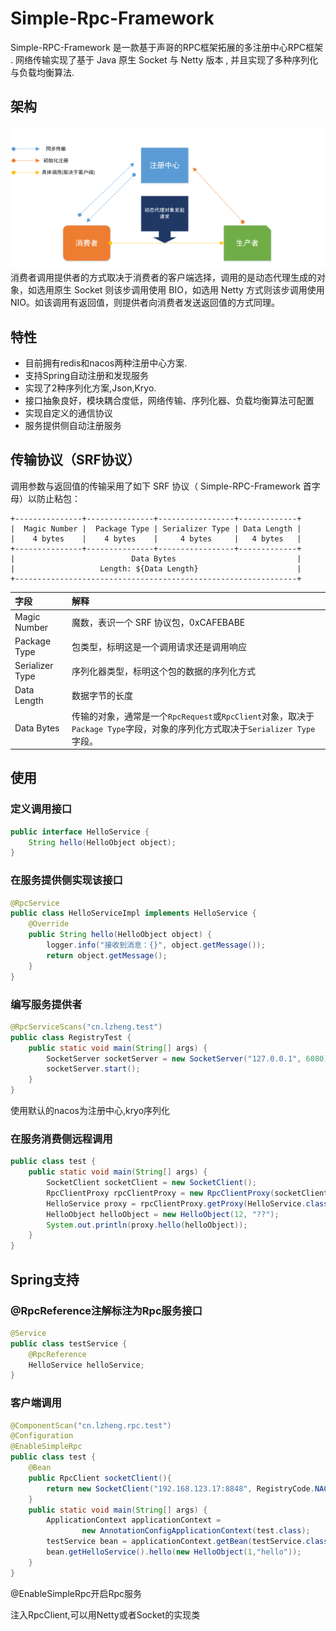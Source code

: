 # Simple-Rpc-Framework

Simple-RPC-Framework 是一款基于声哥的RPC框架拓展的多注册中心RPC框架 . 网络传输实现了基于 Java 原生 Socket 与 Netty 版本 , 并且实现了多种序列化与负载均衡算法.
## 架构

![系统架构](./img/rpc.png)
消费者调用提供者的方式取决于消费者的客户端选择，调用的是动态代理生成的对象，如选用原生 Socket 则该步调用使用 BIO，如选用 Netty 方式则该步调用使用 NIO。如该调用有返回值，则提供者向消费者发送返回值的方式同理。

## 特性

- 目前拥有redis和nacos两种注册中心方案.
- 支持Spring自动注册和发现服务  
- 实现了2种序列化方案,Json,Kryo.
- 接口抽象良好，模块耦合度低，网络传输、序列化器、负载均衡算法可配置
- 实现自定义的通信协议
- 服务提供侧自动注册服务

## 传输协议（SRF协议）

调用参数与返回值的传输采用了如下 SRF 协议（ Simple-RPC-Framework 首字母）以防止粘包：

```
+---------------+---------------+-----------------+-------------+
|  Magic Number |  Package Type | Serializer Type | Data Length |
|    4 bytes    |    4 bytes    |     4 bytes     |   4 bytes   |
+---------------+---------------+-----------------+-------------+
|                          Data Bytes                           |
|                   Length: ${Data Length}                      |
+---------------------------------------------------------------+
```

| 字段            | 解释                                                         |
| :-------------- | :----------------------------------------------------------- |
| Magic Number    | 魔数，表识一个 SRF 协议包，0xCAFEBABE                        |
| Package Type    | 包类型，标明这是一个调用请求还是调用响应                     |
| Serializer Type | 序列化器类型，标明这个包的数据的序列化方式                   |
| Data Length     | 数据字节的长度                                               |
| Data Bytes      | 传输的对象，通常是一个`RpcRequest`或`RpcClient`对象，取决于`Package Type`字段，对象的序列化方式取决于`Serializer Type`字段。 |

## 使用

### 定义调用接口
```java
public interface HelloService {
    String hello(HelloObject object);
}
```

### 在服务提供侧实现该接口
```java
@RpcService
public class HelloServiceImpl implements HelloService {
    @Override
    public String hello(HelloObject object) {
        logger.info("接收到消息：{}", object.getMessage());
        return object.getMessage();
    }
}
```
### 编写服务提供者
```java
@RpcServiceScans("cn.lzheng.test")
public class RegistryTest {
    public static void main(String[] args) {
        SocketServer socketServer = new SocketServer("127.0.0.1", 6080);
        socketServer.start();
    }
}
```
使用默认的nacos为注册中心,kryo序列化

### 在服务消费侧远程调用
```java
public class test {
    public static void main(String[] args) {
        SocketClient socketClient = new SocketClient();
        RpcClientProxy rpcClientProxy = new RpcClientProxy(socketClient);
        HelloService proxy = rpcClientProxy.getProxy(HelloService.class);
        HelloObject helloObject = new HelloObject(12, "??");
        System.out.println(proxy.hello(helloObject));
    }
}
```

## Spring支持

### @RpcReference注解标注为Rpc服务接口
```java
@Service
public class testService {
    @RpcReference
    HelloService helloService;
}
```

### 客户端调用
```java
@ComponentScan("cn.lzheng.rpc.test")
@Configuration
@EnableSimpleRpc
public class test {
    @Bean
    public RpcClient socketClient(){
        return new SocketClient("192.168.123.17:8848", RegistryCode.NACOS.getCode());
    }
    public static void main(String[] args) {
        ApplicationContext applicationContext =
                new AnnotationConfigApplicationContext(test.class);
        testService bean = applicationContext.getBean(testService.class);
        bean.getHelloService().hello(new HelloObject(1,"hello"));
    }
}

```
@EnableSimpleRpc开启Rpc服务

注入RpcClient,可以用Netty或者Socket的实现类